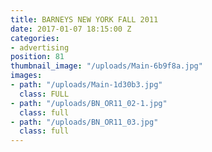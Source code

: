```yaml
---
title: BARNEYS NEW YORK FALL 2011
date: 2017-01-07 18:15:00 Z
categories:
- advertising
position: 81
thumbnail_image: "/uploads/Main-6b9f8a.jpg"
images:
- path: "/uploads/Main-1d30b3.jpg"
  class: FULL
- path: "/uploads/BN_OR11_02-1.jpg"
  class: full
- path: "/uploads/BN_OR11_03.jpg"
  class: full
---
```


